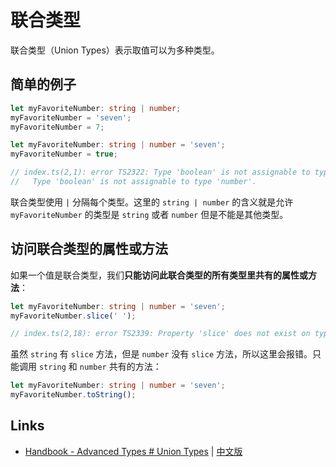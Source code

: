 # 联合类型

联合类型（Union Types）表示取值可以为多种类型。

## 简单的例子

```ts
let myFavoriteNumber: string | number;
myFavoriteNumber = 'seven';
myFavoriteNumber = 7;
```

```ts
let myFavoriteNumber: string | number = 'seven';
myFavoriteNumber = true;

// index.ts(2,1): error TS2322: Type 'boolean' is not assignable to type 'string | number'.
//   Type 'boolean' is not assignable to type 'number'.
```

联合类型使用 `|` 分隔每个类型。这里的 `string | number` 的含义就是允许 `myFavoriteNumber` 的类型是 `string` 或者 `number` 但是不能是其他类型。

## 访问联合类型的属性或方法

如果一个值是联合类型，我们**只能访问此联合类型的所有类型里共有的属性或方法**：

```ts
let myFavoriteNumber: string | number = 'seven';
myFavoriteNumber.slice(' ');

// index.ts(2,18): error TS2339: Property 'slice' does not exist on type 'string | number'.
```

虽然 `string` 有 `slice` 方法，但是 `number` 没有 `slice` 方法，所以这里会报错。只能调用 `string` 和 `number` 共有的方法：

```ts
let myFavoriteNumber: string | number = 'seven';
myFavoriteNumber.toString();
```

## Links

- [Handbook - Advanced Types # Union Types](http://www.typescriptlang.org/docs/handbook/advanced-types.html#union-types) | [中文版](https://zhongsp.gitbooks.io/typescript-handbook/content/doc/handbook/Advanced%20Types.html#联合类型)
